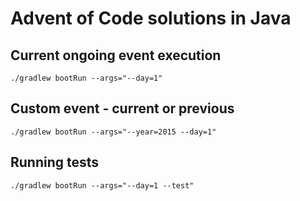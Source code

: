 # Advent of Code solutions in Java

## Current ongoing event execution
`./gradlew bootRun --args="--day=1"`

## Custom event - current or previous
`./gradlew bootRun --args="--year=2015 --day=1"`

## Running tests
`./gradlew bootRun --args="--day=1 --test"`